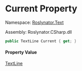 # Current Property

Namespace: [Roslynator.Text](../../../README.md)

Assembly: Roslynator\.CSharp\.dll

```csharp
public TextLine Current { get; }
```

#### Property Value

[TextLine](https://docs.microsoft.com/en-us/dotnet/api/microsoft.codeanalysis.text.textline)


